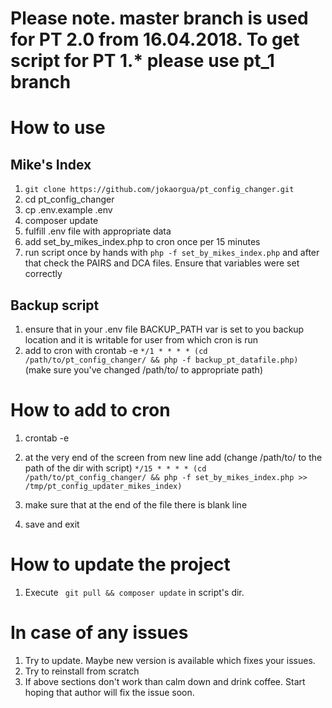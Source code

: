 # Please note. master branch is used for PT 2.0 from 16.04.2018. To get script for PT 1.* please use pt_1 branch
 
# How to use

## Mike's Index

1. `git clone https://github.com/jokaorgua/pt_config_changer.git`
2. cd pt_config_changer
3. cp .env.example .env
4. composer update
5. fulfill .env file with appropriate data
6. add set_by_mikes_index.php to cron once per 15 minutes
7. run script once by hands with `php -f set_by_mikes_index.php` and after that check the PAIRS and DCA files. Ensure that variables were set correctly

## Backup script
1. ensure that in your .env file BACKUP_PATH var is set to you backup location and it is writable for user from which cron is run
2. add to cron with crontab -e ` */1 * * * * (cd /path/to/pt_config_changer/ && php -f backup_pt_datafile.php) ` (make sure you've changed /path/to/ to appropriate path)



# How to add to cron
1. crontab -e
2. at the very end of the screen from new line add (change /path/to/ to the path of the dir with script)
` */15 * * * * (cd /path/to/pt_config_changer/ && php -f set_by_mikes_index.php >> /tmp/pt_config_updater_mikes_index) `

3. make sure that at the end of the file there is blank line
4. save and exit 


# How to update the project
1. Execute ` git pull && composer update` in script's dir.

# In case of any issues
1. Try to update. Maybe new version is available which fixes your issues.
2. Try to reinstall from scratch
3. If above sections don't work than calm down and drink coffee. Start hoping that author will fix the issue soon.